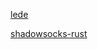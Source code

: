 [lede](https://github.com/coolsnowwolf/lede)

[shadowsocks-rust](https://github.com/shadowsocks/shadowsocks-rust/releases)
